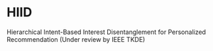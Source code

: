 # HIID
Hierarchical Intent-Based Interest Disentanglement for Personalized Recommendation (Under review by IEEE TKDE)
